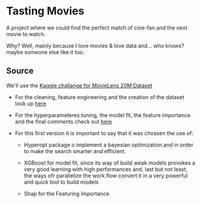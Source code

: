 # Tasting Movies

A project where we could find the perfect match of cine-fan and the next movie to watch.

Why? Well, mainly because I love movies & love data and... who knows? maybe someone else like it too.


## Source

We'll use the [Kaggle challange for MovieLens 20M Dataset](https://www.kaggle.com/grouplens/movielens-20m-dataset)

- For the cleaning, feature engineering and the creation of the dataset look up [here](https://github.com/adfmb/tastingmovies/blob/main/0002_cleaning_and_featuring_engineering.ipynb)

- For the hyperparameteres tuning, the model fit, the feature importance and the final comments check out [here](https://github.com/adfmb/tastingmovies/blob/main/0002_cleaning_and_featuring_engineering.ipynb)

- For this first version it is important to say that it was chossen the use of:

  -  Hyperopt package o implement a bayesian optimization and in order to make the search smarter and efficient.
          
  -  XGBoost for model fit, since its way of build weak models provokes a very good learning with high performances and, last but not least, the ways ofr parallelize the work flow convert it in a very powerful and quick tool to build models
        
  -  Shap for the Featuring Importance
